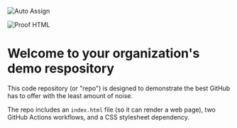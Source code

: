 ![Auto Assign](https://github.com/D1-84066-Assignments/demo-repository/actions/workflows/auto-assign.yml/badge.svg)

![Proof HTML](https://github.com/D1-84066-Assignments/demo-repository/actions/workflows/proof-html.yml/badge.svg)

# Welcome to your organization's demo respository
This code repository (or "repo") is designed to demonstrate the best GitHub has to offer with the least amount of noise.

The repo includes an `index.html` file (so it can render a web page), two GitHub Actions workflows, and a CSS stylesheet dependency.
